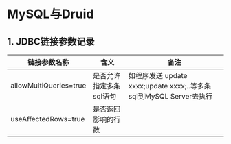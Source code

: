 # MySQL与Druid
## 1. JDBC链接参数记录
|链接参数名称|含义|备注|
|---|---|---|
|allowMultiQueries=true|是否允许指定多条sql语句|如程序发送 update xxxx;update xxxx;..等多条sql到MySQL Server去执行|
|useAffectedRows=true|是否返回影响的行数||